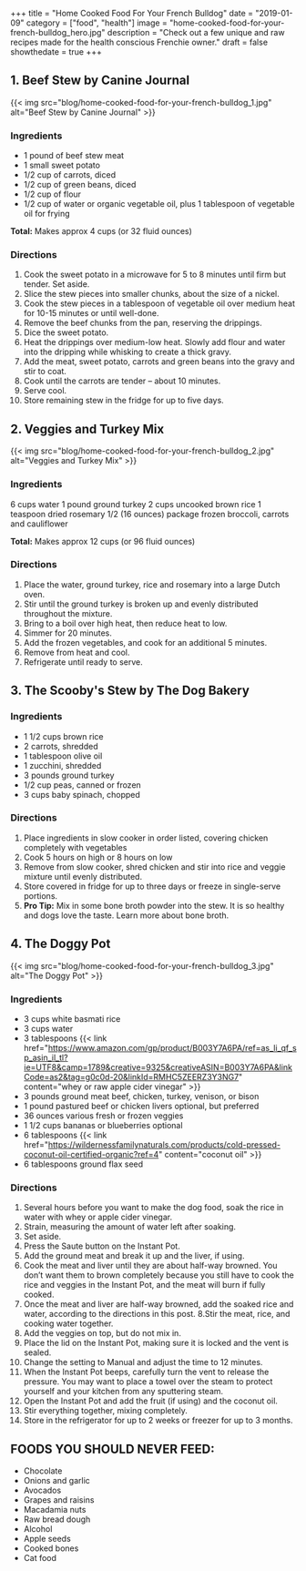 +++
 title = "Home Cooked Food For Your French Bulldog"
 date = "2019-01-09"
 category = ["food", "health"]
 image = "home-cooked-food-for-your-french-bulldog_hero.jpg"
 description = "Check out a few unique and raw recipes made for the health conscious Frenchie owner."
 draft = false
 showthedate = true
+++

## 1. Beef Stew by Canine Journal
{{< img src="blog/home-cooked-food-for-your-french-bulldog_1.jpg" alt="Beef Stew by Canine Journal" >}}

### Ingredients
- 1 pound of beef stew meat
- 1 small sweet potato
- 1/2 cup of carrots, diced
- 1/2 cup of green beans, diced
- 1/2 cup of flour
- 1/2 cup of water or organic vegetable oil, plus 1 tablespoon of vegetable oil for frying

**Total:** Makes approx 4 cups (or 32 fluid ounces)

### Directions
1. Cook the sweet potato in a microwave for 5 to 8 minutes until firm but tender. Set aside.
2. Slice the stew pieces into smaller chunks, about the size of a nickel.
3. Cook the stew pieces in a tablespoon of vegetable oil over medium heat for 10-15 minutes or until well-done.
4. Remove the beef chunks from the pan, reserving the drippings.
5. Dice the sweet potato.
6. Heat the drippings over medium-low heat. Slowly add flour and water into the dripping while whisking to create a thick gravy.
7. Add the meat, sweet potato, carrots and green beans into the gravy and stir to coat.
8. Cook until the carrots are tender – about 10 minutes.
9. Serve cool.
10. Store remaining stew in the fridge for up to five days.

## 2. Veggies and Turkey Mix
{{< img src="blog/home-cooked-food-for-your-french-bulldog_2.jpg" alt="Veggies and Turkey Mix" >}}

### Ingredients
6 cups water
1 pound ground turkey
2 cups uncooked brown rice
1 teaspoon dried rosemary
1/2 (16 ounces) package frozen broccoli, carrots and cauliflower

**Total:** Makes approx 12 cups (or 96 fluid ounces)

### Directions
1. Place the water, ground turkey, rice and rosemary into a large Dutch oven.
2. Stir until the ground turkey is broken up and evenly distributed throughout the mixture.
3. Bring to a boil over high heat, then reduce heat to low.
4. Simmer for 20 minutes.
5. Add the frozen vegetables, and cook for an additional 5 minutes.
6. Remove from heat and cool.
7. Refrigerate until ready to serve.

## 3. The Scooby's Stew by The Dog Bakery
### Ingredients
- 1 1/2 cups brown rice
- 2 carrots, shredded
- 1 tablespoon olive oil
- 1 zucchini, shredded
- 3 pounds ground turkey
- 1/2 cup peas, canned or frozen
- 3 cups baby spinach, chopped

### Directions
1. Place ingredients in slow cooker in order listed, covering chicken completely with vegetables
2. Cook 5 hours on high or 8 hours on low
3. Remove from slow cooker, shred chicken and stir into rice and veggie mixture until evenly distributed.
4. Store covered in fridge for up to three days or freeze in single-serve portions.
5. **Pro Tip:** Mix in some bone broth powder into the stew. It is so healthy and dogs love the taste. Learn more about bone broth.

## 4. The Doggy Pot
{{< img src="blog/home-cooked-food-for-your-french-bulldog_3.jpg" alt="The Doggy Pot" >}}

### Ingredients
- 3 cups white basmati rice
- 3 cups water
- 3 tablespoons {{< link href="https://www.amazon.com/gp/product/B003Y7A6PA/ref=as_li_qf_sp_asin_il_tl?ie=UTF8&camp=1789&creative=9325&creativeASIN=B003Y7A6PA&linkCode=as2&tag=g0c0d-20&linkId=RMHC5ZEERZ3Y3NG7" content="whey or raw apple cider vinegar" >}}
- 3 pounds ground meat beef, chicken, turkey, venison, or bison
- 1 pound pastured beef or chicken livers optional, but preferred
- 36 ounces various fresh or frozen veggies
- 1 1/2 cups bananas or blueberries optional
- 6 tablespoons {{< link href="https://wildernessfamilynaturals.com/products/cold-pressed-coconut-oil-certified-organic?ref=4" content="coconut oil" >}}
- 6 tablespoons ground flax seed

### Directions
1. Several hours before you want to make the dog food, soak the rice in water with whey or apple cider vinegar.
2. Strain, measuring the amount of water left after soaking.
3. Set aside.
4. Press the Saute button on the Instant Pot.
5. Add the ground meat and break it up and the liver, if using.
6. Cook the meat and liver until they are about half-way browned. You don’t want them to brown completely because you still have to cook the rice and veggies in the Instant Pot, and the meat will burn if fully cooked.
7. Once the meat and liver are half-way browned, add the soaked rice and water, according to the directions in this post.
8.Stir the meat, rice, and cooking water together.
9. Add the veggies on top, but do not mix in.
10. Place the lid on the Instant Pot, making sure it is locked and the vent is sealed.
11. Change the setting to Manual and adjust the time to 12 minutes.
12. When the Instant Pot beeps, carefully turn the vent to release the pressure. You may want to place a towel over the steam to protect yourself and your kitchen from any sputtering steam.
13. Open the Instant Pot and add the fruit (if using) and the coconut oil.
14. Stir everything together, mixing completely.
15. Store in the refrigerator for up to 2 weeks or freezer for up to 3 months.

## FOODS YOU SHOULD NEVER FEED:
- Chocolate
- Onions and garlic
- Avocados
- Grapes and raisins
- Macadamia nuts
- Raw bread dough
- Alcohol
- Apple seeds
- Cooked bones
- Cat food
